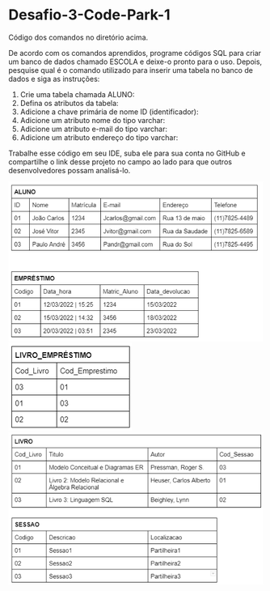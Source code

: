 # Desafio-3-Code-Park-1

Código dos comandos no diretório acima.

De acordo com os comandos aprendidos, programe códigos SQL para criar um banco de dados chamado ESCOLA e deixe-o pronto para o uso. Depois, pesquise qual é o comando utilizado para inserir uma tabela no banco de dados e siga as instruções:

1. Crie uma tabela chamada ALUNO:
2. Defina os atributos da tabela:
3. Adicione a chave primária de nome ID (identificador):
4. Adicione um atributo nome do tipo varchar:
5. Adicione um atributo e-mail do tipo varchar:
6. Adicione um atributo endereço do tipo varchar:

Trabalhe esse código em seu IDE, suba ele para sua conta no GitHub e compartilhe o link desse projeto no campo ao lado para que outros desenvolvedores possam analisá-lo.

![Tabela1](./img/Imagem01_Atividade06_BancoDeDadosI.png)
![Tabela2](./img/Imagem02_Atividade06_BancoDeDadosI.png)
![Tabela3](./img/Imagem03_Atividade06_BancoDeDadosI.png)

